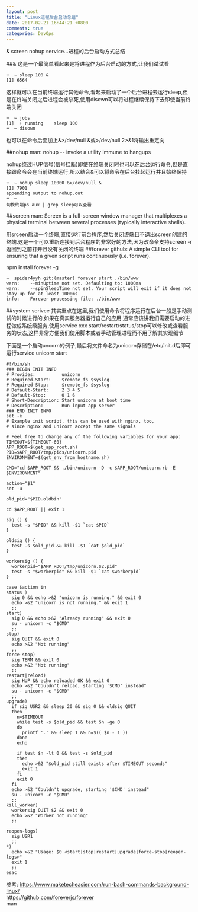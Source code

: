 ```yaml
---
layout: post
title: "Linux进程后台启动总结"
date: 2017-02-21 16:44:21 +0800
comments: true
categories: DevOps
---
```

& screen nohup service...进程的后台启动方式总结
<!--more-->
##&
这是一个最简单看起来是将进程作为后台启动的方式,让我们试试看
```
➜  ~ sleep 100 &
[1] 6564
```
这样就可以在当前终端运行其他命令,看起来启动了一个后台进程去运行sleep,但是在终端关闭之后进程会被杀死,使用disown可以将进程继续保持下去即使当前终端关闭
```
➜  ~ jobs
[1]  + running    sleep 100
➜  ~ disown
```
也可以在命令后面加上&>/dev/null &或>/dev/null 2>&1将输出重定向

##nohup
man: nohup -- invoke a utility immune to hangups

nohup绕过HUP信号(信号挂断)即使在终端关闭时也可以在后台运行命令,但是直接跟命令会在当前终端运行,所以结合&可以将命令在后台挂起运行并且始终保持
```
➜  ~ nohup sleep 10000 &>/dev/null &
[1] 7901
appending output to nohup.out
➜  ~
切换终端ps aux | grep sleep可以查看
```

##screen
man: Screen  is  a  full-screen window manager that multiplexes a physical terminal between several processes (typically interactive shells).

用srceen启动一个终端,直接运行前台程序,然后关闭终端且不退出screen创建的终端.这是一个可以重新连接到后台程序的非常好的方法,因为改命令支持screen -r返回到之前打开且没有关闭的终端
##forever
github: A simple CLI tool for ensuring that a given script runs continuously (i.e. forever).

npm install forever -g
```
➜  spider4yyh git:(master) forever start ./bin/www
warn:    --minUptime not set. Defaulting to: 1000ms
warn:    --spinSleepTime not set. Your script will exit if it does not stay up for at least 1000ms
info:    Forever processing file: ./bin/www
```
##system serivce
其实重点在这里,我们使用命令将程序运行在后台一般是手动测试的时候进行的,如果在真实服务器运行自己的应用,通常应该讲我们需要启动的进程做成系统级服务,使用service xxx start/restart/status/stop可以修改或查看服务的状态,这样非常方便我们使用脚本或者手动管理进程而不用了解其实现细节

下面是一个启动uncorn的例子,最后将文件命名为unicorn存储在/etc/init.d后即可运行service unicorn start

    #!/bin/sh
    ### BEGIN INIT INFO
    # Provides:          unicorn
    # Required-Start:    $remote_fs $syslog
    # Required-Stop:     $remote_fs $syslog
    # Default-Start:     2 3 4 5
    # Default-Stop:      0 1 6
    # Short-Description: Start unicorn at boot time
    # Description:       Run input app server
    ### END INIT INFO
    set -e
    # Example init script, this can be used with nginx, too,
    # since nginx and unicorn accept the same signals
    
    # Feel free to change any of the following variables for your app:
    TIMEOUT=${TIMEOUT-60}
    APP_ROOT=$(get_app_root.sh)
    PID=$APP_ROOT/tmp/pids/unicorn.pid
    ENVIRONMENT=$(get_env_from_hostname.sh)
    
    CMD="cd $APP_ROOT && ./bin/unicorn -D -c $APP_ROOT/unicorn.rb -E $ENVIRONMENT"
    
    action="$1"
    set -u
    
    old_pid="$PID.oldbin"
    
    cd $APP_ROOT || exit 1
    
    sig () {
      test -s "$PID" && kill -$1 `cat $PID`
    }
    
    oldsig () {
      test -s $old_pid && kill -$1 `cat $old_pid`
    }
    
    workersig () {
      workerpid="$APP_ROOT/tmp/unicorn.$2.pid"
      test -s "$workerpid" && kill -$1 `cat $workerpid`
    }
    
    case $action in
    status )
      sig 0 && echo >&2 "unicorn is running." && exit 0
      echo >&2 "unicorn is not running." && exit 1
      ;;
    start)
      sig 0 && echo >&2 "Already running" && exit 0
      su - unicorn -c "$CMD"
      ;;
    stop)
      sig QUIT && exit 0
      echo >&2 "Not running"
      ;;
    force-stop)
      sig TERM && exit 0
      echo >&2 "Not running"
      ;;
    restart|reload)
      sig HUP && echo reloaded OK && exit 0
      echo >&2 "Couldn't reload, starting '$CMD' instead"
      su - unicorn -c "$CMD"
      ;;
    upgrade)
      if sig USR2 && sleep 20 && sig 0 && oldsig QUIT
      then
        n=$TIMEOUT
        while test -s $old_pid && test $n -ge 0
        do
          printf '.' && sleep 1 && n=$(( $n - 1 ))
        done
        echo
    
        if test $n -lt 0 && test -s $old_pid
        then
          echo >&2 "$old_pid still exists after $TIMEOUT seconds"
          exit 1
        fi
        exit 0
      fi
      echo >&2 "Couldn't upgrade, starting '$CMD' instead"
      su - unicorn -c "$CMD"
      ;;
    kill_worker)
      workersig QUIT $2 && exit 0
      echo >&2 "Worker not running"
      ;;
    
    reopen-logs)
      sig USR1
      ;;
    *)
      echo >&2 "Usage: $0 <start|stop|restart|upgrade|force-stop|reopen-logs>"
      exit 1
      ;;
    esac

参考:
https://www.maketecheasier.com/run-bash-commands-background-linux/  
https://github.com/foreverjs/forever  
man